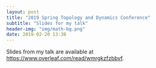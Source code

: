 ```yaml
---
layout: post
title: "2019 Spring Topology and Dynamics Conference"
subtitle: "Slides for my talk"
header-img: "img/math-bg.png"
date: 2019-02-20 13:38
---
```


Slides from my talk are available at
<https://www.overleaf.com/read/wmrgkzfzbbvf>. 
